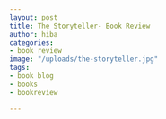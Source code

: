 ```yaml
---
layout: post
title: The Storyteller- Book Review
author: hiba
categories:
- book review
image: "/uploads/the-storyteller.jpg"
tags:
- book blog
- books
- bookreview

---
```

